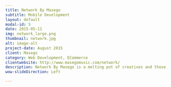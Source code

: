 ```yaml
---
title: Network By Masego
subtitle: Mobile Development
layout: default
modal-id: 5
date: 2015-05-11
img: network_large.png
thumbnail: network.jpg
alt: image-alt
project-date: August 2015
client: Masego
category: Web Development, ECommerce
clientwebsite: http://www.masegomusic.com/network/
description: Network By Masego is a melting pot of creatives and those in the arts. Network makes it easy to connect with a photographer, producer, musician, DJ, and several other types of creatives, especially in a world full of cliques. Network gets straight to the point. A user's connections, resources, and work is made visible so you can choose who you wish to connect or do business with.
wow-slideDirection: Left

---
```

